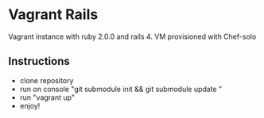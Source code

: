 Vagrant Rails
=============

Vagrant instance with ruby 2.0.0 and rails 4. VM provisioned with Chef-solo

Instructions
------------

* clone repository
* run on console "git submodule init && git submodule update "
* run "vagrant up"
* enjoy!
